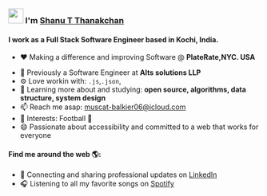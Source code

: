 ### <img src="https://media.giphy.com/media/hvRJCLFzcasrR4ia7z/giphy.gif" width="30px"> I'm [Shanu T Thanakchan](https://www.linkedin.com/in/shanu-t-thankachan/)

#### I work as a Full Stack Software Engineer based in Kochi, India.


- ❤️ Making a difference and improving Software @ **PlateRate,NYC. USA**
<!--  - 😎 Open to contracting opportunities if the project sounds cool. --> 
- 🏢 Previously a Software Engineer at **Alts solutions LLP** 
- ⚙️ Love workin with:  `.js`,`.json`,
- 🌱 Learning more about and studying: **open source, algorithms, data structure, system design**
- 📫 Reach me asap: muscat-balkier06@icloud.com
- 💜 Interests: Football :football:
- 😄 Passionate about accessibility and committed to a web that works for everyone


#### Find me around the web 🌎:
- 💼 Connecting and sharing professional updates on <a href="https://www.linkedin.com/in/shanu-t-thankachan/">LinkedIn</a>
- 🎧 Listening to all my favorite songs on <a href="https://open.spotify.com/playlist/1YlKhgWUo2hsHPrZgpwmzF?si=PiPypkVbSnaKFuOL1MzOXQ">Spotify</a>

